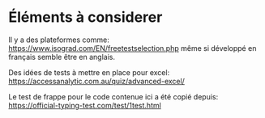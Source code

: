 # Éléments à considerer

Il y a des plateformes comme:
https://www.isograd.com/EN/freetestselection.php
même si développé en français semble être en anglais.

Des idées de tests à mettre en place pour excel:
https://accessanalytic.com.au/quiz/advanced-excel/

Le test de frappe pour le code contenue ici  a été copié depuis:
https://official-typing-test.com/test/1test.html